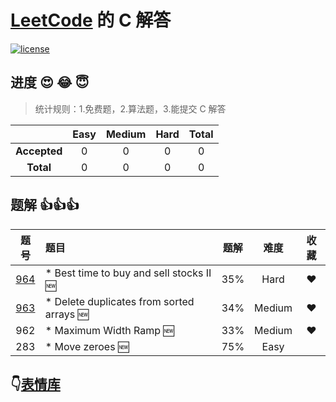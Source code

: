 # [LeetCode](https://leetcode.com) 的 C 解答

[![license](http://img.shields.io/badge/license-Apache2.0-brightgreen.svg?style=flat)](https://github.com/beifangguniang/leetcode-traing)

## 进度  :heart_eyes: :joy: :innocent:

> 统计规则：1.免费题，2.算法题，3.能提交 C 解答

|     |Easy|Medium|Hard|Total|
|:---:|:---:|:---:|:---:|:---:|
|**Accepted**|0|0|0|0|
|**Total**|0|0|0|0|

## 题解 :+1::+1::+1:

|题号|题目|题解|难度|收藏|
|:-:|:-|:-: | :-: | :-: |
|[964](https://leetcode.com/problems/least-operators-to-express-number/)| * Best time to buy and sell stocks II :new: |35%|Hard|:heart:|
|[963](https://leetcode.com/problems/minimum-area-rectangle-ii/)| * Delete duplicates from sorted arrays :new: |34%|Medium|:heart:|
|962| * Maximum Width Ramp :new: |33%|Medium|:heart:|
|283| * Move zeroes :new: |75%|Easy| |

>
>
## :point_down:[表情库](https://github.com/caiyongji/emoji-list)

